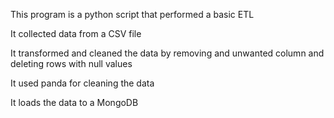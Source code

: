 This program is a python script that performed a basic ETL 

It collected data from a CSV file

It transformed and cleaned the data by removing and unwanted column and deleting rows with null values

It used panda for cleaning the data

It loads the data to a MongoDB